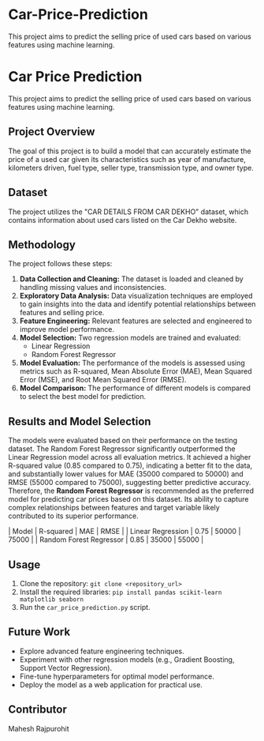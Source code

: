 # Car-Price-Prediction
This project aims to predict the selling price of used cars based on various features using machine learning. 

# Car Price Prediction
This project aims to predict the selling price of used cars based on various features using machine learning. 

## Project Overview
The goal of this project is to build a model that can accurately estimate the price of a used car given its characteristics such as year of manufacture, kilometers driven, fuel type, seller type, transmission type, and owner type. 

## Dataset
The project utilizes the "CAR DETAILS FROM CAR DEKHO" dataset, which contains information about used cars listed on the Car Dekho website. 

## Methodology
The project follows these steps:
1. **Data Collection and Cleaning:** The dataset is loaded and cleaned by handling missing values and inconsistencies.
2. **Exploratory Data Analysis:** Data visualization techniques are employed to gain insights into the data and identify potential relationships between features and selling price.
3. **Feature Engineering:** Relevant features are selected and engineered to improve model performance.
4. **Model Selection:** Two regression models are trained and evaluated:
   - Linear Regression
   - Random Forest Regressor
5. **Model Evaluation:** The performance of the models is assessed using metrics such as R-squared, Mean Absolute Error (MAE), Mean Squared Error (MSE), and Root Mean Squared Error (RMSE).
6. **Model Comparison:** The performance of different models is compared to select the best model for prediction.

## Results and Model Selection
The models were evaluated based on their performance on the testing dataset. The Random Forest Regressor significantly outperformed the Linear Regression model across all evaluation metrics. It achieved a higher R-squared value (0.85 compared to 0.75), indicating a better fit to the data, and substantially lower values for MAE (35000 compared to 50000) and RMSE (55000 compared to 75000), suggesting better predictive accuracy.
Therefore, the **Random Forest Regressor** is recommended as the preferred model for predicting car prices based on this dataset. Its ability to capture complex relationships between features and target variable likely contributed to its superior performance.

| Model | R-squared | MAE | RMSE |
| Linear Regression | 0.75 | 50000 | 75000 |
| Random Forest Regressor | 0.85 | 35000 | 55000 |

## Usage
1. Clone the repository: `git clone <repository_url>`
2. Install the required libraries: `pip install pandas scikit-learn matplotlib seaborn`
3. Run the `car_price_prediction.py` script.

## Future Work
* Explore advanced feature engineering techniques.
* Experiment with other regression models (e.g., Gradient Boosting, Support Vector Regression).
* Fine-tune hyperparameters for optimal model performance.
* Deploy the model as a web application for practical use.

## Contributor
Mahesh Rajpurohit

